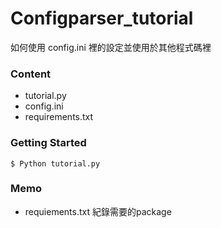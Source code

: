# Configparser_tutorial #

如何使用 config.ini 裡的設定並使用於其他程式碼裡

### Content ###

* tutorial.py
* config.ini
* requirements.txt

### Getting Started ###

```
$ Python tutorial.py
```

### Memo ###

* requiements.txt 紀錄需要的package